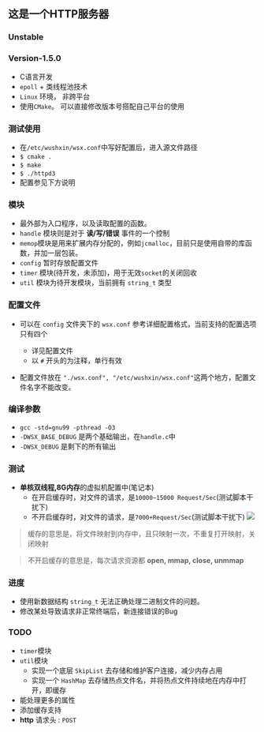 ## 这是一个HTTP服务器
### Unstable
### Version-1.5.0

- C语言开发
- `epoll` + 类线程池技术
- `Linux` 环境， 非跨平台
- 使用`CMake`。 可以直接修改版本号搭配自己平台的使用

### 测试使用
- 在`/etc/wushxin/wsx.conf`中写好配置后，进入源文件路径
- `$ cmake .`
- `$ make`
- `$ ./httpd3`
- 配置参见下方说明

### 模块
- 最外部为入口程序，以及读取配置的函数。
- `handle` 模块则是对于 **读/写/错误** 事件的一个控制
- `memop`模块是用来扩展内存分配的，例如`jcmalloc`，目前只是使用自带的库函数，并加一层包装。
- `config` 暂时存放配置文件
- `timer` 模块(待开发，未添加)，用于无效`socket`的关闭回收
- `util` 模块为待开发模块，当前拥有 `string_t` 类型

### 配置文件
- 可以在 `config` 文件夹下的 `wsx.conf` 参考详细配置格式，当前支持的配置选项只有四个
	- 详见配置文件
	- 以 `#` 开头的为注释，单行有效

- 配置文件放在 `"./wsx.conf", "/etc/wushxin/wsx.conf"`这两个地方，配置文件名字不能改变。

### 编译参数
- `gcc -std=gnu99 -pthread -O3`
- `-DWSX_BASE_DEBUG` 是两个基础输出，在`handle.c`中
- `-DWSX_DEBUG` 是剩下的所有输出

### 测试
- **单核双线程,8G内存**的虚拟机配置中(笔记本)
	- 在开启缓存时，对文件的请求，是`10000~15000 Request/Sec`(测试脚本干扰下)
	- 不开启缓存时，对文件的请求，是`7000+Request/Sec`(测试脚本干扰下)
![](http://o8taitpxn.bkt.clouddn.com/test.png)


> 缓存的意思是，将文件映射到内存中，且只映射一次，不重复打开映射，关闭映射

> 不开启缓存的意思是，每次请求资源都 **open, mmap, close, unmmap**

### 进度
- 使用新数据结构 `string_t` 无法正确处理二进制文件的问题。
- 修改某处导致请求非正常终端后，新连接错误的Bug

### TODO
- `timer`模块
- `util`模块
	- 实现一个底层 `SkipList` 去存储和维护客户连接，减少内存占用
	- 实现一个 `HashMap` 去存储热点文件名，并将热点文件持续地在内存中打开，即缓存
- 能处理更多的属性
- 添加缓存支持
- **http** 请求头 : `POST`
